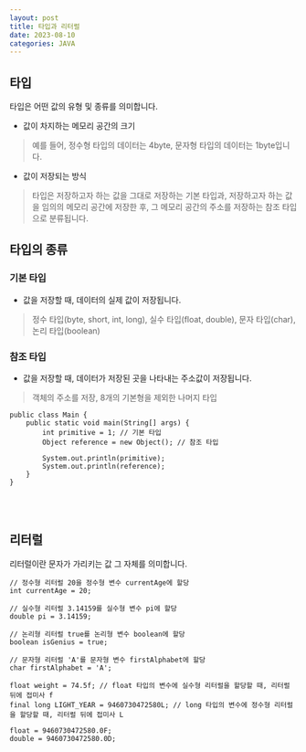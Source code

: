 ```yaml
---
layout: post
title: 타입과 리터럴
date: 2023-08-10
categories: JAVA
---
```


## 타입

타입은 어떤 값의 유형 및 종류를 의미합니다.

*  값이 차지하는 메모리 공간의 크기
> 예를 들어, 정수형 타입의 데이터는 4byte, 문자형 타입의 데이터는 1byte입니다.

*  값이 저장되는 방식
> 타입은 저장하고자 하는 값을 그대로 저장하는 기본 타입과, 저장하고자 하는 값을 임의의 메모리 공간에 저장한 후, 그 메모리 공간의 주소를 저장하는 참조 타입으로 분류됩니다.

## 타입의 종류

### 기본 타입
* 값을 저장할 때, 데이터의 실제 값이 저장됩니다.

>정수 타입(byte, short, int, long), 실수 타입(float, double), 문자 타입(char), 논리 타입(boolean)

### 참조 타입

* 값을 저장할 때, 데이터가 저장된 곳을 나타내는 주소값이 저장됩니다.

> 객체의 주소를 저장, 8개의 기본형을 제외한 나머지 타입

```
public class Main {
    public static void main(String[] args) {
        int primitive = 1; // 기본 타입
        Object reference = new Object(); // 참조 타입

        System.out.println(primitive);
        System.out.println(reference);
    }
}
```
<br/><br/>

## 리터럴

리터럴이란 문자가 가리키는 값 그 자체를 의미합니다.
```
// 정수형 리터럴 20을 정수형 변수 currentAge에 할당
int currentAge = 20;

// 실수형 리터럴 3.14159를 실수형 변수 pi에 할당
double pi = 3.14159;

// 논리형 리터럴 true를 논리형 변수 boolean에 할당
boolean isGenius = true;

// 문자형 리터럴 'A'를 문자형 변수 firstAlphabet에 할당
char firstAlphabet = 'A';

float weight = 74.5f; // float 타입의 변수에 실수형 리터럴을 할당할 때, 리터럴 뒤에 접미사 f
final long LIGHT_YEAR = 9460730472580L; // long 타입의 변수에 정수형 리터럴을 할당할 때, 리터럴 뒤에 접미사 L

float = 9460730472580.0F;
double = 9460730472580.0D; 
```


